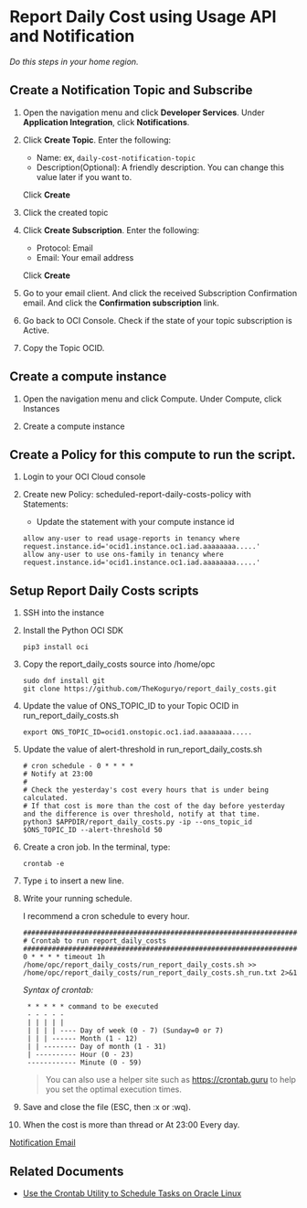 # Report Daily Cost using Usage API and Notification

*Do this steps in your home region.*


## Create a Notification Topic and Subscribe

1. Open the navigation menu and click **Developer Services**. Under **Application Integration**, click **Notifications**.

2. Click **Create Topic**. Enter the following:

    - Name: ex, `daily-cost-notification-topic`
    - Description(Optional): A friendly description. You can change this value later if you want to.

    Click **Create**

3. Click the created topic

4. Click **Create Subscription**. Enter the following:

    - Protocol: Email
    - Email: Your email address

    Click **Create**

5. Go to your email client. And click the received Subscription Confirmation email. And click the **Confirmation subscription** link.

6. Go back to OCI Console. Check if the state of your topic subscription is Active.

7. Copy the Topic OCID.


## Create a compute instance

1. Open the navigation menu and click Compute. Under Compute, click Instances

2. Create a compute instance


## Create a Policy for this compute to run the script.

1. Login to your OCI Cloud console

2. Create new Policy: scheduled-report-daily-costs-policy with Statements:

    - Update the statement with your compute instance id

    ```
    allow any-user to read usage-reports in tenancy where request.instance.id='ocid1.instance.oc1.iad.aaaaaaaa.....'
    allow any-user to use ons-family in tenancy where request.instance.id='ocid1.instance.oc1.iad.aaaaaaaa.....'
    ```

## Setup Report Daily Costs scripts

1. SSH into the instance

2. Install the Python OCI SDK

    ```
    pip3 install oci
    ```

3. Copy the report_daily_costs source into /home/opc

    ```
    sudo dnf install git
    git clone https://github.com/TheKoguryo/report_daily_costs.git
    ```

4. Update the value of ONS_TOPIC_ID to your Topic OCID in run_report_daily_costs.sh

    ```
    export ONS_TOPIC_ID=ocid1.onstopic.oc1.iad.aaaaaaaa.....
    ```

5. Update the value of alert-threshold in run_report_daily_costs.sh

    ```
    # cron schedule - 0 * * * * 
    # Notify at 23:00
    #
    # Check the yesterday's cost every hours that is under being calculated.
    # If that cost is more than the cost of the day before yesterday and the difference is over threshold, notify at that time.
    python3 $APPDIR/report_daily_costs.py -ip --ons_topic_id $ONS_TOPIC_ID --alert-threshold 50
    ```

6. Create a cron job. In the terminal, type:

    ```
    crontab -e
    ```

7. Type ``i`` to insert a new line.

8. Write your running schedule.

    I recommend a cron schedule to every hour.

    ```
    ###############################################################################
    # Crontab to run report_daily_costs
    ###############################################################################
    0 * * * * timeout 1h /home/opc/report_daily_costs/run_report_daily_costs.sh >> /home/opc/report_daily_costs/run_report_daily_costs.sh_run.txt 2>&1
    ```

    *Syntax of crontab:*
    
        * * * * * command to be executed
        - - - - -
        | | | | |
        | | | | ---- Day of week (0 - 7) (Sunday=0 or 7)
        | | | ------ Month (1 - 12)
        | | -------- Day of month (1 - 31)
        | ---------- Hour (0 - 23)
        ------------ Minute (0 - 59)

    > You can also use a helper site such as https://crontab.guru to help you set the optimal execution times.

9. Save and close the file (ESC, then :x or :wq).

10. When the cost is more than thread or At 23:00 Every day. 

[Notification Email](notification-email.png)


## Related Documents

- [Use the Crontab Utility to Schedule Tasks on Oracle Linux](https://docs.oracle.com/en/learn/oracle-linux-crontab/index.html#before-you-begin)
